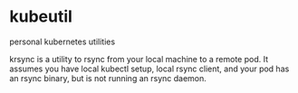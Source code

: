 # kubeutil
personal kubernetes utilities

krsync is a utility to rsync from your local machine to a remote pod. It assumes you have local
kubectl setup, local rsync client, and your pod has an rsync binary, but is not running an
rsync daemon.





